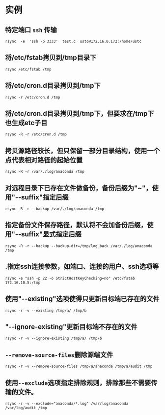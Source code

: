 # 实例

## 特定端口 `ssh` 传输

`rsync  -e  'ssh -p 3333'  test.c  ustc@172.16.0.172:/home/ustc`

## 将/etc/fstab拷贝到/tmp目录下
`rsync /etc/fstab /tmp`

## 将/etc/cron.d目录拷贝到/tmp下

`rsync -r /etc/cron.d /tmp`

## 将/etc/cron.d目录拷贝到/tmp下，但要求在/tmp下也生成etc子目

`rsync -R -r /etc/cron.d /tmp`

## 拷贝源路径较长，但只保留一部分目录结构，使用一个点代表相对路径的起始位置

`rsync -R -r /var/./log/anaconda /tmp`

## 对远程目录下已存在文件做备份，备份后缀为"~"，使用"--suffix"指定后缀

`rsync -R -r --backup /var/./log/anaconda /tmp`

## 指定备份文件保存路径，默认将不会加备份后缀，使用"--suffix"显式指定后缀

`rsync -R -r --backup --backup-dir=/tmp/log_back /var/./log/anaconda /tmp`

## .指定ssh连接参数，如端口、连接的用户、ssh选项等

`rsync -e "ssh -p 22 -o StrictHostKeyChecking=no" /etc/fstab 172.16.10.5:/tmp`

## 使用"--existing"选项使得只更新目标端已存在的文件

`rsync -r -v --existing /tmp/a/ /tmp/b`

## "--ignore-existing"更新目标端不存在的文件

`rsync -r -v --ignore-existing /tmp/a/ /tmp/b`

## `--remove-source-files`删除源端文件

`rsync -r -v --remove-source-files /tmp/a/anaconda /tmp/a/audit /tmp`

## 使用`--exclude`选项指定排除规则，排除那些不需要传输的文件。

`rsync -r -v --exclude="anaconda/*.log" /var/log/anaconda /var/log/audit /tmp`